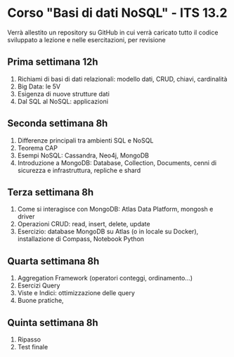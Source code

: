 # Corso "Basi di dati NoSQL" - ITS 13.2

Verrà allestito un repository su GitHub in cui verrà caricato tutto il codice sviluppato a lezione e nelle esercitazioni, per revisione

## Prima settimana 12h

1. Richiami di basi di dati relazionali: modello dati, CRUD, chiavi, cardinalità
2. Big Data: le 5V
3. Esigenza di nuove strutture dati
4. Dal SQL al NoSQL: applicazioni

## Seconda settimana 8h

1. Differenze principali tra ambienti SQL e NoSQL
2. Teorema CAP
3. Esempi NoSQL: Cassandra, Neo4j, MongoDB
4. Introduzione a MongoDB: Database, Collection, Documents, cenni di sicurezza e infrastruttura, repliche e shard

## Terza settimana 8h

1. Come si interagisce con MongoDB: Atlas Data Platform, mongosh e driver
2. Operazioni CRUD: read, insert, delete, update
3. Esercizio: database MongoDB su Atlas (o in locale su Docker), installazione di Compass, Notebook Python

## Quarta settimana 8h

1. Aggregation Framework (operatori conteggi, ordinamento...)
2. Esercizi Query
3. Viste e Indici: ottimizzazione delle query
4. Buone pratiche,

## Quinta settimana 8h

1. Ripasso
2. Test finale
